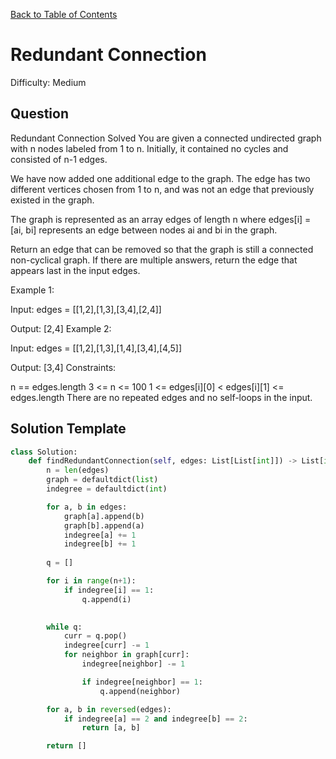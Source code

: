 [Back to Table of Contents](../README.md)

# Redundant Connection
Difficulty: Medium

## Question
Redundant Connection
Solved 
You are given a connected undirected graph with n nodes labeled from 1 to n. Initially, it contained no cycles and consisted of n-1 edges.

We have now added one additional edge to the graph. The edge has two different vertices chosen from 1 to n, and was not an edge that previously existed in the graph.

The graph is represented as an array edges of length n where edges[i] = [ai, bi] represents an edge between nodes ai and bi in the graph.

Return an edge that can be removed so that the graph is still a connected non-cyclical graph. If there are multiple answers, return the edge that appears last in the input edges.

Example 1:



Input: edges = [[1,2],[1,3],[3,4],[2,4]]

Output: [2,4]
Example 2:



Input: edges = [[1,2],[1,3],[1,4],[3,4],[4,5]]

Output: [3,4]
Constraints:

n == edges.length
3 <= n <= 100
1 <= edges[i][0] < edges[i][1] <= edges.length
There are no repeated edges and no self-loops in the input.

## Solution Template
```python
class Solution:
    def findRedundantConnection(self, edges: List[List[int]]) -> List[int]:
        n = len(edges)
        graph = defaultdict(list)
        indegree = defaultdict(int)

        for a, b in edges:
            graph[a].append(b)
            graph[b].append(a)
            indegree[a] += 1
            indegree[b] += 1
        
        q = []

        for i in range(n+1):
            if indegree[i] == 1:
                q.append(i)
        

        while q:
            curr = q.pop()
            indegree[curr] -= 1
            for neighbor in graph[curr]:
                indegree[neighbor] -= 1

                if indegree[neighbor] == 1:
                    q.append(neighbor)

        for a, b in reversed(edges):
            if indegree[a] == 2 and indegree[b] == 2:
                return [a, b]

        return []
        
```
